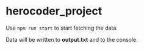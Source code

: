# herocoder_project

Use `npm run start` to start fetching the data.

Data will be written to **output.txt** and to the console.
